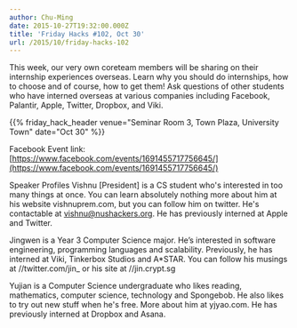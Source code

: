 ```yaml
---
author: Chu-Ming
date: 2015-10-27T19:32:00.000Z
title: 'Friday Hacks #102, Oct 30'
url: /2015/10/friday-hacks-102
---
```


This week, our very own coreteam members will be sharing on their internship experiences overseas. Learn why you should do internships, how to choose and of course, how to get them! Ask questions of other students who have interned overseas at various companies including Facebook, Palantir, Apple, Twitter, Dropbox, and Viki.

{{% friday_hack_header venue="Seminar Room 3, Town Plaza, University Town" date="Oct 30" %}}

Facebook Event link: [https://www.facebook.com/events/1691455717756645/](https://www.facebook.com/events/1691455717756645/)

Speaker Profiles
Vishnu [President] is a CS student who's interested in too many things at once. You can learn absolutely nothing more about him at his website vishnuprem.com, but you can follow him on twitter. He's contactable at vishnu@nushackers.org. He has previously interned at Apple and Twitter.

Jingwen is a Year 3 Computer Science major. He’s interested in software engineering, programming languages and scalability. Previously, he has interned at Viki, Tinkerbox Studios and A*STAR. You can follow his musings at //twitter.com/jin_ or his site at //jin.crypt.sg

Yujian is a Computer Science undergraduate who likes reading, mathematics, computer science, technology and Spongebob. He also likes to try out new stuff when he's free. More about him at yjyao.com. He has previously interned at Dropbox and Asana.
